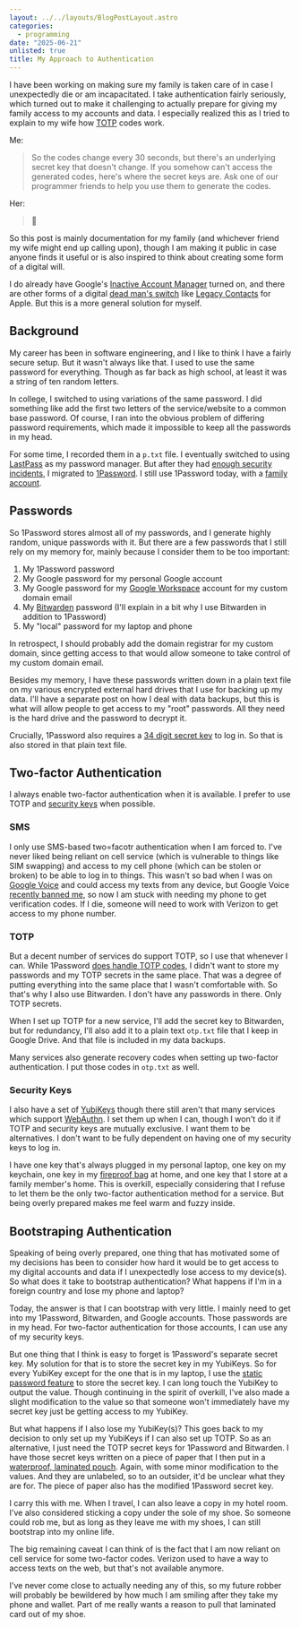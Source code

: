 ```yaml
---
layout: ../../layouts/BlogPostLayout.astro
categories:
  - programming
date: "2025-06-21"
unlisted: true
title: My Approach to Authentication
---
```


I have been working on making sure my family is taken care of in case I
unexpectedly die or am incapacitated. I take authentication fairly seriously,
which turned out to make it challenging to actually prepare for giving my family
access to my accounts and data. I especially realized this as I tried to explain
to my wife how
[TOTP](https://en.wikipedia.org/wiki/Time-based_one-time_password) codes work.

Me:

> So the codes change every 30 seconds, but there's an underlying secret key
> that doesn't change. If you somehow can't access the generated codes, here's
> where the secret keys are. Ask one of our programmer friends to help you use
> them to generate the codes.

Her:

> 🤔

So this post is mainly documentation for my family (and whichever friend my wife
might end up calling upon), though I am making it public in case anyone finds it
useful or is also inspired to think about creating some form of a digital will.

I do already have Google's [Inactive Account
Manager](https://support.google.com/accounts/answer/3036546?hl=en) turned on,
and there are other forms of a digital [dead man's
switch](https://en.wikipedia.org/wiki/Dead_man%27s_switch) like [Legacy
Contacts](https://support.apple.com/en-us/102631) for Apple. But this is a more
general solution for myself.

## Background

My career has been in software engineering, and I like to think I have a fairly
secure setup. But it wasn't always like that. I used to use the same password
for everything. Though as far back as high school, at least it was a string of
ten random letters.

In college, I switched to using variations of the same password. I did something
like add the first two letters of the service/website to a common base password.
Of course, I ran into the obvious problem of differing password requirements,
which made it impossible to keep all the passwords in my head.

For some time, I recorded them in a `p.txt` file. I eventually switched to using
[LastPass](https://www.lastpass.com/) as my password manager. But after they had
[enough security
incidents](https://en.wikipedia.org/wiki/LastPass#Security_incidents), I
migrated to [1Password](https://1password.com/). I still use 1Password today,
with a [family account](https://support.1password.com/explore/families/).

## Passwords

So 1Password stores almost all of my passwords, and I generate highly random,
unique passwords with it. But there are a few passwords that I still rely on my
memory for, mainly because I consider them to be too important:

1. My 1Password password
2. My Google password for my personal Google account
3. My Google password for my [Google Workspace](https://workspace.google.com/)
   account for my custom domain email
4. My [Bitwarden](https://bitwarden.com/) password (I'll explain in a bit why I
   use Bitwarden in addition to 1Password)
5. My "local" password for my laptop and phone

In retrospect, I should probably add the domain registrar for my custom domain,
since getting access to that would allow someone to take control of my custom
domain email.

Besides my memory, I have these passwords written down in a plain text file on
my various encrypted external hard drives that I use for backing up my data.
I'll have a separate post on how I deal with data backups, but this is what will
allow people to get access to my "root" passwords. All they need is the hard
drive and the password to decrypt it.

Crucially, 1Password also requires a [34 digit secret
key](https://support.1password.com/secret-key-security/) to log in. So that is
also stored in that plain text file.

## Two-factor Authentication

I always enable two-factor authentication when it is available. I prefer to use
TOTP and [security
keys](https://www.nytimes.com/wirecutter/reviews/best-security-keys/) when
possible.

### SMS

I only use SMS-based two=facotr authentication when I am forced to. I've never
liked being reliant on cell service (which is vulnerable to things like SIM
swapping) and access to my cell phone (which can be stolen or broken) to be able
to log in to things. This wasn't so bad when I was on [Google
Voice](https://en.wikipedia.org/wiki/Google_Voice) and could access my texts
from any device, but Google Voice [recently banned
me](https://www.dannyguo.com/blog/google-banned-me-from-google-voice), so now I
am stuck with needing my phone to get verification codes. If I die, someone will
need to work with Verizon to get access to my phone number.

### TOTP

But a decent number of services do support TOTP, so I use that whenever I can.
While 1Password [does handle TOTP
codes](https://support.1password.com/one-time-passwords), I didn't want to store
my passwords and my TOTP secrets in the same place. That was a degree of putting
everything into the same place that I wasn't comfortable with. So that's why I
also use Bitwarden. I don't have any passwords in there. Only TOTP secrets.

When I set up TOTP for a new service, I'll add the secret key to Bitwarden, but
for redundancy, I'll also add it to a plain text `otp.txt` file that I keep in
Google Drive. And that file is included in my data backups.

Many services also generate recovery codes when setting up two-factor
authentication. I put those codes in `otp.txt` as well.

### Security Keys

I also have a set of [YubiKeys](https://www.yubico.com/products/) though there
still aren't that many services which support
[WebAuthn](https://en.wikipedia.org/wiki/WebAuthn). I set them up when I can,
though I won't do it if TOTP and security keys are mutually exclusive. I want
them to be alternatives. I don't want to be fully dependent on having one of my
security keys to log in.

I have one key that's always plugged in my personal laptop, one key on my
keychain, one key in my [fireproof bag](https://amzn.to/44bqMM1) at home, and
one key that I store at a family member's home. This is overkill, especially
considering that I refuse to let them be the only two-factor authentication
method for a service. But being overly prepared makes me feel warm and fuzzy
inside.

## Bootstraping Authentication

Speaking of being overly prepared, one thing that has motivated some of my
decisions has been to consider how hard it would be to get access to my digital
accounts and data if I unexpectedly lose access to my device(s). So what does it
take to bootstrap authentication? What happens if I'm in a foreign country and
lose my phone and laptop?

Today, the answer is that I can bootstrap with very little. I mainly need to get
into my 1Password, Bitwarden, and Google accounts. Those passwords are in my
head. For two-factor authentication for those accounts, I can use any of my
security keys.

But one thing that I think is easy to forget is 1Password's separate secret key.
My solution for that is to store the secret key in my YubiKeys. So for every
YubiKey except for the one that is in my laptop, I use the [static password
feature](https://support.yubico.com/hc/en-us/articles/360016614980-Programming-a-static-password-into-your-YubiKey)
to store the secret key. I can long touch the YubiKey to output the value.
Though continuing in the spirit of overkill, I've also made a slight
modification to the value so that someone won't immediately have my secret key
just be getting access to my YubiKey.

But what happens if I also lose my YubiKey(s)? This goes back to my decision to
only set up my YubiKeys if I can also set up TOTP. So as an alternative, I just
need the TOTP secret keys for 1Password and Bitwarden. I have those secret keys
written on a piece of paper that I then put in a [waterproof, laminated
pouch](https://amzn.to/40du14g). Again, with some minor modification to the
values. And they are unlabeled, so to an outsider, it'd be unclear what they are
for. The piece of paper also has the modified 1Password secret key.

I carry this with me. When I travel, I can also leave a copy in my hotel room.
I've also considered sticking a copy under the sole of my shoe. So someone could
rob me, but as long as they leave me with my shoes, I can still bootstrap into
my online life.

The big remaining caveat I can think of is the fact that I am now reliant on
cell service for some two-factor codes. Verizon used to have a way to access
texts on the web, but that's not available anymore.

I've never come close to actually needing any of this, so my future robber will
probably be bewildered by how much I am smiling after they take my phone and
wallet. Part of me really wants a reason to pull that laminated card out of my
shoe.

